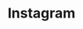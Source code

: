 ---
title: Instagram
crosslinks:
- hiking
- autotldr
- Serendipity
- me_irl
- itookapicture
- minimalism
- naturepics
- IAmA
- motorcycles
- livven
- Suomi
- findareddit
- help
- learnprogramming
- androidapps
- AMAAggregator
- photocritique
---